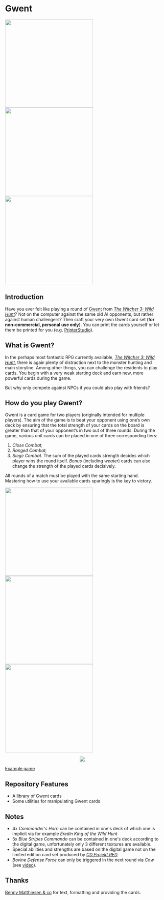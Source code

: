 Gwent
==========

<img src="https://raw.githubusercontent.com/matt77hias/Gwent/master/res/Gwent/Neutral%20Units/Geralt%20of%20Rivia%202.png" width="287"> <img src="https://github.com/matt77hias/Gwent/blob/master/res/Gwent/Monsters/Vampire%20Katakan.png" width="287"> <img src="https://github.com/matt77hias/Gwent/blob/master/res/Gwent/Neutrals/Impenetrable%20Fog%201.png" width="287">

Introduction
--------------------------------------------------------------------------
Have you ever felt like playing a round of [Gwent](http://witcher.wikia.com/wiki/Gwent) from [_The Witcher 3: Wild Hunt_](http://thewitcher.com/en/witcher3)? Not on the computer against the same old AI opponents, but rather against human challengers? Then craft your very own Gwent card set (**for non-commercial, personal use only**). You can print the cards yourself or let them be printed for you (e.g. [PrinterStudio](http://www.printerstudio.com/personalized/bridge-size-custom-cards-blank-cards.html)).

What is Gwent?
--------------------------------------------------------------------------
In the perhaps most fantastic RPG currently available, [_The Witcher 3: Wild Hunt_](http://thewitcher.com/en/witcher3), there is again plenty of distraction next to the monster hunting and main storyline. Among other things, you can challenge the residents to play cards. You begin with a very weak starting deck and earn new, more powerful cards during the game.

But why only compete against NPCs if you could also play with friends?

How do you play Gwent?
--------------------------------------------------------------------------
Gwent is a card game for two players (originally intended for multiple players). The aim of the game is to beat your opponent using one’s own deck by ensuring that the total strength of your cards on the board is greater than that of your opponent’s in two out of three rounds. During the game, various unit cards can be placed in one of three corresponding tiers: 
1. _Close Combat_;
2. _Ranged Combat_;
3. _Siege Combat_. 
The sum of the played cards strength decides which player wins the round itself. _Bonus_ (including _weater_) cards can also change the strength of the played cards decisively.

All rounds of a match must be played with the same starting hand. Mastering how to use your available cards sparingly is the key to victory.

<img src="https://raw.githubusercontent.com/matt77hias/Gwent/master/res/Gwent/Rules/Gwent%20Rules.png" width="287"> <img src="https://raw.githubusercontent.com/matt77hias/Gwent/master/res/Gwent/Rules/Nilfgaardian%20Empire%20Rules%201.png" width="287"> <img src="https://raw.githubusercontent.com/matt77hias/Gwent/master/res/Gwent/Rules/Nilfgaardian%20Empire%20Rules%202.png" width="287">

<p align="center"><img src="http://www.pcgamesn.com/sites/default/files/Gwent%20Board_1.jpg" ></p>

[Example game](https://www.youtube.com/watch?v=5FZuQ3apfa0)

Repository Features
--------------------------------------------------------------------------
* A library of Gwent cards
* Some utilities for manipulating Gwent cards

Notes
--------------------------------------------------------------------------
* 4x _Commander's Horn_ can be contained in one's deck of which one is implicit via for example _Eredin King of the Wild Hunt_
* 5x _Blue Stripes Commando_ can be contained in one's deck according to the digital game, unfortunately only 3 different textures are available.
* Special abilities and strengths are based on the digital game not on the limited edition card set produced by [_CD Projekt RED_](http://en.cdprojektred.com/).
* _Bovine Defense Force_ can only be triggered in the next round via _Cow_ (see [video](https://www.youtube.com/watch?v=UKKlnXvIDxs)).

Thanks
--------------------------------------------------------------------------
[Benny Matthiesen & co](https://ninjalooter.de/45269/selber-basteln-gwint-kartenset-gwent-playing-cards-deutsch-english/) for text, formatting and providing the cards.
